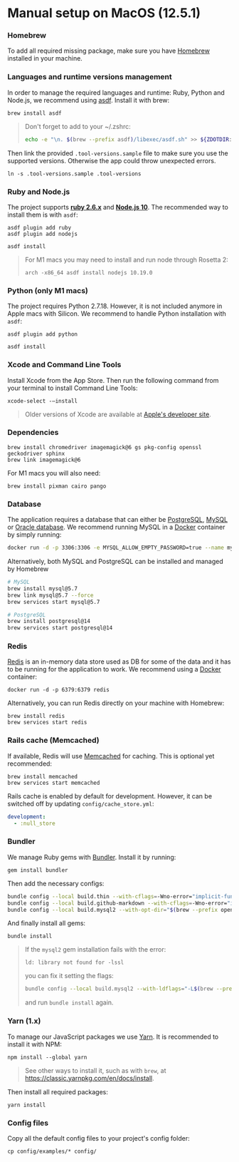 # Manual setup on MacOS (12.5.1)

### Homebrew

To add all required missing package, make sure you have [Homebrew](https://brew.sh/) installed in your machine.

### Languages and runtime versions management

In order to manage the required languages and runtime: Ruby, Python and Node.js, we recommend using [asdf](https://asdf-vm.com/guide/getting-started.html#global). Install it with brew:

```
brew install asdf
```

> Don't forget to add to your ~/.zshrc:
>
> ```sh
> echo -e "\n. $(brew --prefix asdf)/libexec/asdf.sh" >> ${ZDOTDIR:-~}/.zshrc
> ```

Then link the provided `.tool-versions.sample` file to make sure you use the supported versions. Otherwise the app could throw unexpected errors.

```
ln -s .tool-versions.sample .tool-versions
```

### Ruby and Node.js

The project supports **[ruby 2.6.x](https://www.ruby-lang.org/en/downloads/)** and **[Node.js 10](https://nodejs.org/en/download/)**.
The recommended way to install them is with `asdf`:

```
asdf plugin add ruby
asdf plugin add nodejs

asdf install
```

> For M1 macs you may need to install and run node through Rosetta 2:
> ```
> arch -x86_64 asdf install nodejs 10.19.0
> ```

### Python (only M1 macs)

The project requires Python 2.7.18. However, it is not included anymore in Apple macs with Silicon. We recommend to handle Python installation with `asdf`:

```
asdf plugin add python

asdf install
```

### Xcode and Command Line Tools

Install Xcode from the App Store. Then run the following command from your terminal to install Command Line Tools:

```
xcode-select -—install
```

> Older versions of Xcode are available at [Apple's developer site](https://developer.apple.com/download/all/?q=xcode).

### Dependencies

```
brew install chromedriver imagemagick@6 gs pkg-config openssl geckodriver sphinx
brew link imagemagick@6
```

For M1 macs you will also need:

```
brew install pixman cairo pango
```

### Database

The application requires a database that can either be [PostgreSQL](https://www.postgresql.org), [MySQL](https://www.mysql.com) or [Oracle database](https://www.oracle.com/database/). We recommend running MySQL in a [Docker](https://www.docker.com/) container by simply running:

```sh
docker run -d -p 3306:3306 -e MYSQL_ALLOW_EMPTY_PASSWORD=true --name mysql57 mysql:5.7
```

Alternatively, both MySQL and PostgreSQL can be installed and managed by Homebrew
```sh
# MySQL
brew install mysql@5.7
brew link mysql@5.7 --force
brew services start mysql@5.7

# PostgreSQL
brew install postgresql@14
brew services start postgresql@14
```

### Redis

[Redis](https://redis.io) is an in-memory data store used as DB for some of the data and it has to be running for the application to work. We recommend using a [Docker](https://www.docker.com/) container:

```
docker run -d -p 6379:6379 redis
```

Alternatively, you can run Redis directly on your machine with Homebrew:

```
brew install redis
brew services start redis
```

### Rails cache (Memcached)

If available, Redis will use [Memcached](https://www.memcached.org) for caching. This is optional yet recommended:

```
brew install memcached
brew services start memcached
```

Rails cache is enabled by default for development. However, it can be switched off by updating `config/cache_store.yml`:

```yml
development:
  - :null_store
```

### Bundler

We manage Ruby gems with [Bundler](https://bundler.io/). Install it by running:

```
gem install bundler
```

Then add the necessary configs:

```sh
bundle config --local build.thin --with-cflags=-Wno-error="implicit-function-declaration"
bundle config --local build.github-markdown --with-cflags=-Wno-error="implicit-function-declaration"
bundle config --local build.mysql2 --with-opt-dir="$(brew --prefix openssl)"
```

And finally install all gems:

```
bundle install
```

> If the `mysql2` gem installation fails with the error:
>
> ```
> ld: library not found for -lssl
> ```
>
> you can fix it setting the flags:
>
> ```sh
> bundle config --local build.mysql2 --with-ldflags="-L$(brew --prefix openssl)/lib" --with-cppflags="-I$(brew --prefix openssl)/include"
> ```
>
> and run `bundle install` again.

### Yarn (1.x)

To manage our JavaScript packages we use [Yarn](https://classic.yarnpkg.com/lang/en/). It is recommended to install it with NPM:

```
npm install --global yarn
```

> See other ways to install it, such as with `brew`, at https://classic.yarnpkg.com/en/docs/install.

Then install all required packages:

```
yarn install
```

### Config files

Copy all the default config files to your project's config folder:

```
cp config/examples/* config/
```
